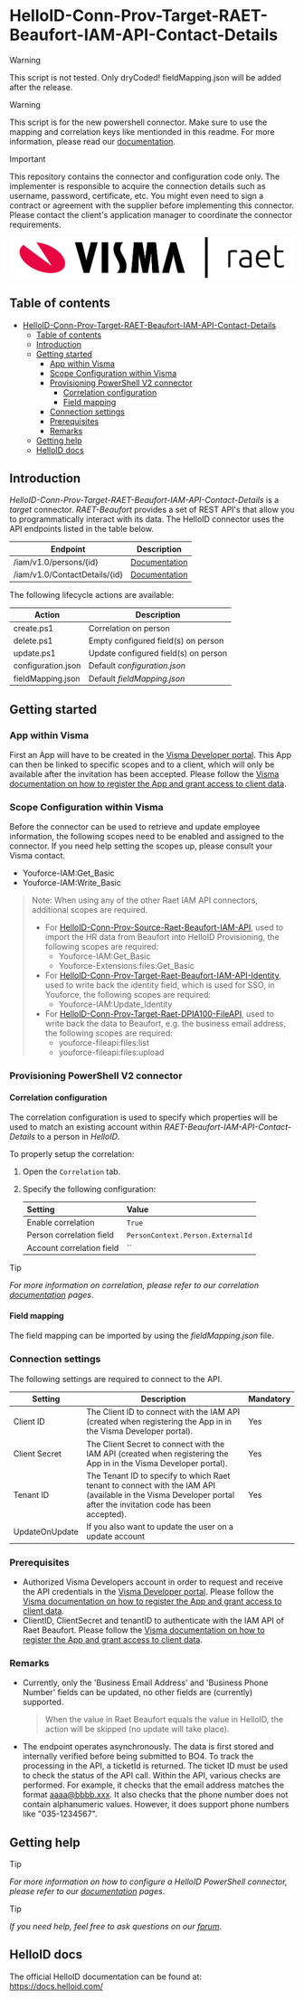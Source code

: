 
# HelloID-Conn-Prov-Target-RAET-Beaufort-IAM-API-Contact-Details

> [!WARNING]
> This script is not tested. Only dryCoded! fieldMapping.json will be added after the release.

> [!WARNING]
> This script is for the new powershell connector. Make sure to use the mapping and correlation keys like mentionded in this readme. For more information, please read our [documentation](https://docs.helloid.com/en/provisioning/target-systems/powershell-v2-target-systems.html).

> [!IMPORTANT]
> This repository contains the connector and configuration code only. The implementer is responsible to acquire the connection details such as username, password, certificate, etc. You might even need to sign a contract or agreement with the supplier before implementing this connector. Please contact the client's application manager to coordinate the connector requirements.

<p align="center">
  <img src="./Logo.png">
</p>

## Table of contents

- [HelloID-Conn-Prov-Target-RAET-Beaufort-IAM-API-Contact-Details](#helloid-conn-prov-target-raet-beaufort-iam-api-contact-details)
  - [Table of contents](#table-of-contents)
  - [Introduction](#introduction)
  - [Getting started](#getting-started)
    - [App within Visma](#app-within-visma)
    - [Scope Configuration within Visma](#scope-configuration-within-visma)
    - [Provisioning PowerShell V2 connector](#provisioning-powershell-v2-connector)
      - [Correlation configuration](#correlation-configuration)
      - [Field mapping](#field-mapping)
    - [Connection settings](#connection-settings)
    - [Prerequisites](#prerequisites)
    - [Remarks](#remarks)
  - [Getting help](#getting-help)
  - [HelloID docs](#helloid-docs)

## Introduction

_HelloID-Conn-Prov-Target-RAET-Beaufort-IAM-API-Contact-Details_ is a _target_ connector. _RAET-Beaufort_ provides a set of REST API's that allow you to programmatically interact with its data. The HelloID connector uses the API endpoints listed in the table below.

| Endpoint                      | Description                                                                                          |
| ----------------------------- | ---------------------------------------------------------------------------------------------------- |
| /iam/v1.0/persons/{id}        | [Documentation](https://vr-api-integration.github.io/SwaggerUI/IAM.html#/Persons/Get)                |
| /iam/v1.0/ContactDetails/{id} | [Documentation](https://community.visma.com/t5/Releases-Youforce-API/API-Update-2023-03/ta-p/558402) |

The following lifecycle actions are available:

| Action             | Description                          |
| ------------------ | ------------------------------------ |
| create.ps1         | Correlation on person                |
| delete.ps1         | Empty configured field(s) on person  |
| update.ps1         | Update configured field(s) on person |
| configuration.json | Default _configuration.json_         |
| fieldMapping.json  | Default _fieldMapping.json_          |

## Getting started

### App within Visma
First an App will have to be created in the [Visma Developer portal](https://oauth.developers.visma.com). This App can then be linked to specific scopes and to a client, which will only be available after the invitation has been accepted. 
Please follow the [Visma documentation on how to register the App and grant access to client data](https://community.visma.com/t5/Kennisbank-Youforce-API/Visma-Developer-portal-een-account-aanmaken-applicatie/ta-p/527059).

### Scope Configuration within Visma 
Before the connector can be used to retrieve and update employee information, the following scopes need to be enabled and assigned to the connector. If you need help setting the scopes up, please consult your Visma contact.

- Youforce-IAM:Get_Basic
- Youforce-IAM:Write_Basic

> Note: When using any of the other Raet IAM API connectors, additional scopes are required.
>   - For [HelloID-Conn-Prov-Source-Raet-Beaufort-IAM-API](https://github.com/Tools4everBV/HelloID-Conn-Prov-Source-Raet-Beaufort-IAM-API), used to import the HR data from Beaufort into HelloID Provisioning, the following scopes are required:
>     - Youforce-IAM:Get_Basic
>     - Youforce-Extensions:files:Get_Basic
>   - For [HelloID-Conn-Prov-Target-Raet-Beaufort-IAM-API-Identity](https://github.com/Tools4everBV/HelloID-Conn-Prov-Target-Raet-Beaufort-IAM-API-Identity), used to write back the identity field, which is used for SSO, in Youforce, the following scopes are required:
>     - Youforce-IAM:Update_Identity
>   - For [HelloID-Conn-Prov-Target-Raet-DPIA100-FileAPI](https://github.com/Tools4everBV/HelloID-Conn-Prov-Target-Raet-DPIA100-FileAPI), used to write back the data to Beaufort, e.g. the business email address, the following scopes are required:
>     - youforce-fileapi:files:list
>     - youforce-fileapi:files:upload

### Provisioning PowerShell V2 connector

#### Correlation configuration

The correlation configuration is used to specify which properties will be used to match an existing account within _RAET-Beaufort-IAM-API-Contact-Details_ to a person in _HelloID_.

To properly setup the correlation:

1. Open the `Correlation` tab.

2. Specify the following configuration:

    | Setting                   | Value                             |
    | ------------------------- | --------------------------------- |
    | Enable correlation        | `True`                            |
    | Person correlation field  | `PersonContext.Person.ExternalId` |
    | Account correlation field | ``                                |

> [!TIP]
> _For more information on correlation, please refer to our correlation [documentation](https://docs.helloid.com/en/provisioning/target-systems/powershell-v2-target-systems/correlation.html) pages_.

#### Field mapping

The field mapping can be imported by using the _fieldMapping.json_ file.

### Connection settings

The following settings are required to connect to the API.

| Setting        | Description                                                                                                                                                      | Mandatory |
| -------------- | ---------------------------------------------------------------------------------------------------------------------------------------------------------------- | --------- |
| Client ID      | The Client ID to connect with the IAM API (created when registering the App in in the Visma Developer portal).                                                   | Yes       |
| Client Secret  | The Client Secret to connect with the IAM API (created when registering the App in in the Visma Developer portal).                                               | Yes       |
| Tenant ID      | The Tenant ID to specify to which Raet tenant to connect with the IAM API (available in the Visma Developer portal after the invitation code has been accepted). | Yes       |
| UpdateOnUpdate | If you also want to update the user on a update account                                                                                                          |           |

### Prerequisites
- Authorized Visma Developers account in order to request and receive the API credentials in the [Visma Developer portal](https://oauth.developers.visma.com). Please follow the [Visma documentation on how to register the App and grant access to client data](https://community.visma.com/t5/Kennisbank-Youforce-API/Visma-Developer-portal-een-account-aanmaken-applicatie/ta-p/527059).
- ClientID, ClientSecret and tenantID to authenticate with the IAM API of Raet Beaufort. Please follow the [Visma documentation on how to register the App and grant access to client data](https://community.visma.com/t5/Kennisbank-Youforce-API/Visma-Developer-portal-een-account-aanmaken-applicatie/ta-p/527059).

### Remarks
- Currently, only the 'Business Email Address' and 'Business Phone Number' fields can be updated, no other fields are (currently) supported.
    > When the value in Raet Beaufort equals the value in HelloID, the action will be skipped (no update will take place).
- The endpoint operates asynchronously. The data is first stored and internally verified before being submitted to BO4. To track the processing in the API, a ticketId is returned. The ticket ID must be used to check the status of the API call. Within the API, various checks are performed. For example, it checks that the email address matches the format aaaa@bbbb.xxx. It also checks that the phone number does not contain alphanumeric values. However, it does support phone numbers like "035-1234567".

## Getting help

> [!TIP]
> _For more information on how to configure a HelloID PowerShell connector, please refer to our [documentation](https://docs.helloid.com/en/provisioning/target-systems/powershell-v2-target-systems.html) pages_.

> [!TIP]
>  _If you need help, feel free to ask questions on our [forum](https://forum.helloid.com)_.

## HelloID docs

The official HelloID documentation can be found at: https://docs.helloid.com/
